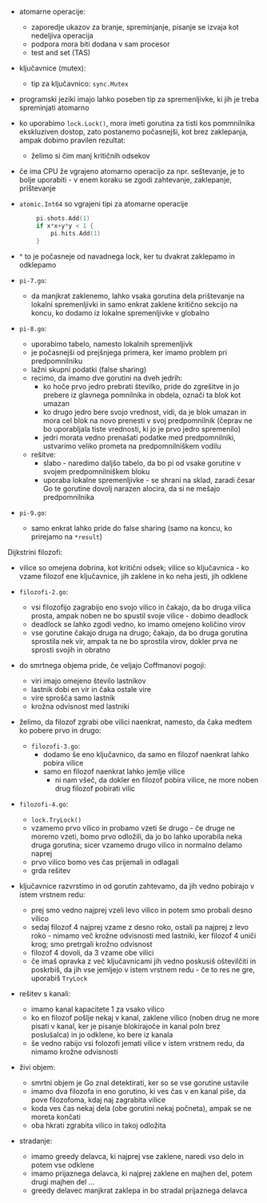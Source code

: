 - atomarne operacije:
	- zaporedje ukazov za branje, spreminjanje, pisanje se izvaja kot nedeljiva operacija
	- podpora mora biti dodana v sam procesor
	- test and set (TAS)
- ključavnice (mutex):
	- tip za ključavnico: `sync.Mutex`
- programski jeziki imajo lahko poseben tip za spremenljivke, ki jih je treba spreminjati atomarno

- ko uporabimo `lock.Lock()`, mora imeti gorutina za tisti kos pommnilnika ekskluziven dostop, zato postanemo počasnejši, kot brez zaklepanja, ampak dobimo pravilen rezultat:
	- želimo si čim manj kritičnih odsekov

- če ima CPU že vgrajeno atomarno operacijo za npr. seštevanje, je to bolje uporabiti - v enem koraku se zgodi zahtevanje, zaklepanje, prištevanje
- `atomic.Int64` so vgrajeni tipi za atomarne operacije

```go
		pi.shots.Add(1)
		if x*x+y*y < 1 {
			pi.hits.Add(1)
		}
```
- ^ to je počasneje od navadnega lock, ker tu dvakrat zaklepamo in odklepamo

- `pi-7.go`:
	- da manjkrat zaklenemo, lahko vsaka gorutina dela prištevanje na lokalni spremenljivki in samo enkrat zaklene kritično sekcijo na koncu, ko dodamo iz lokalne spremenljivke v globalno
- `pi-8.go`:
	- uporabimo tabelo, namesto lokalnih spremenljivk
	- je počasnejši od prejšnjega primera, ker imamo problem pri predpomnilniku
	- lažni skupni podatki (false sharing)
	- recimo, da imamo dve gorutini na dveh jedrih:
		- ko hoče prvo jedro prebrati številko, pride do zgrešitve in jo prebere iz glavnega pomnilnika in obdela, označi ta blok kot umazan
		- ko drugo jedro bere svojo vrednost, vidi, da je blok umazan in mora cel blok na novo prenesti v svoj predpomnilnik (čeprav ne bo uporabljala tiste vrednosti, ki jo je prvo jedro spremenilo)
		- jedri morata vedno prenašati podatke med predpomnilniki, ustvarimo veliko prometa na predpomnilniškem vodilu
	- rešitve:
		- slabo - naredimo daljšo tabelo, da bo pi od vsake gorutine v svojem predpomnilniškem bloku
		- uporaba lokalne spremenljivke - se shrani na sklad, zaradi česar Go te gorutine dovolj narazen alocira, da si ne mešajo predpomnilnika
- `pi-9.go`:
	- samo enkrat lahko pride do false sharing (samo na koncu, ko prirejamo na `*result`)

Dijkstrini filozofi:
- vilice so omejena dobrina, kot kritični odsek; vilice so ključavnica - ko vzame filozof ene ključavnice, jih zaklene in ko neha jesti, jih odklene
- `filozofi-2.go`:
	- vsi filozofijo zagrabijo eno svojo vilico in čakajo, da bo druga vilica prosta, ampak noben ne bo spustil svoje vilice - dobimo deadlock
	- deadlock se lahko zgodi vedno, ko imamo omejeno količino virov
	- vse gorutine čakajo druga na drugo; čakajo, da bo druga gorutina sprostila nek vir, ampak ta ne bo sprostila virov, dokler prva ne sprosti svojih in obratno
- do smrtnega objema pride, če veljajo Coffmanovi pogoji:
	- viri imajo omejeno število lastnikov
	- lastnik dobi en vir in čaka ostale vire
	- vire sprošča samo lastnik
	- krožna odvisnost med lastniki
- želimo, da filozof zgrabi obe vilici naenkrat, namesto, da čaka medtem ko pobere prvo in drugo:
	- `filozofi-3.go`:
		- dodamo še eno ključavnico, da samo en filozof naenkrat lahko pobira vilice
		- samo en filozof naenkrat lahko jemlje vilice
			- ni nam všeč, da dokler en filozof pobira vilice, ne more noben drug filozof pobirati vilic
- `filozofi-4.go`:
	- `lock.TryLock()`
	- vzamemo prvo vilico in probamo vzeti še drugo - če druge ne moremo vzeti, bomo prvo odložili, da jo bo lahko uporabila neka druga gorutina; sicer vzamemo drugo vilico in normalno delamo naprej
	- prvo vilico bomo ves čas prijemali in odlagali
	- grda rešitev
- ključavnice razvrstimo in od gorutin zahtevamo, da jih vedno pobirajo v istem vrstnem redu:
	- prej smo vedno najprej vzeli levo vilico in potem smo probali desno vilico
	- sedaj filozof 4 najprej vzame z desno roko, ostali pa najprej z levo roko - nimamo več krožne odvisnosti med lastniki, ker filozof 4 uniči krog; smo pretrgali krožno odvisnost
	- filozof 4 dovoli, da 3 vzame obe vilici
	- če imaš opravka z več ključavnicami jih vedno poskusiš oštevilčiti in poskrbiš, da jih vse jemljejo v istem vrstnem redu - če to res ne gre, uporabiš `TryLock`
- rešitev s kanali:
	- imamo kanal kapacitete 1 za vsako vilico
	- ko en filozof pošlje nekaj v kanal, zaklene vilico (noben drug ne more pisati v kanal, ker je pisanje blokirajoče in kanal poln brez poslušalca) in jo odklene, ko bere iz kanala
	- še vedno rabijo vsi folozofi jemati vilice v istem vrstnem redu, da nimamo krožne odvisnosti

- živi objem:
	- smrtni objem je Go znal detektirati, ker so se vse gorutine ustavile
	- imamo dva filozofa in eno gorutino, ki ves čas v en kanal piše, da pove filozofoma, kdaj naj zagrabita vilice
	- koda ves čas nekaj dela (obe gorutini nekaj počneta), ampak se ne moreta končati
	- oba hkrati zgrabita vilico in takoj odložita
- stradanje:
	- imamo greedy delavca, ki najprej vse zaklene, naredi vso delo in potem vse odklene
	- imamo prijaznega delavca, ki najprej zaklene en majhen del, potem drugi majhen del ...
	- greedy delavec manjkrat zaklepa in bo stradal prijaznega delavca